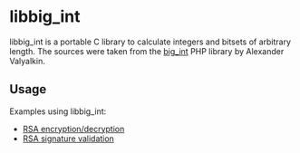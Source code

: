 libbig_int
==========

libbig_int is a portable C library to calculate integers and bitsets of arbitrary
length. The sources were taken from the [big_int] PHP library by Alexander Valyalkin.

[big_int]: https://github.com/valyala/big_int

Usage
-----

Examples using libbig_int:

- [RSA encryption/decryption](https://github.com/mlafeldt/cb2util/blob/v1.6/cb2_crypto.c#L290-334)
- [RSA signature validation](https://github.com/mlafeldt/cb2util/blob/v1.6/cb2_crypto.c#L775-816)
